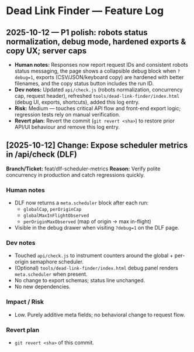 # Dead Link Finder — Feature Log

## 2025-10-12 — P1 polish: robots status normalization, debug mode, hardened exports & copy UX; server caps
- **Human notes:** Responses now report request IDs and consistent robots status messaging, the page shows a collapsible debug block when `?debug=1`, exports (CSV/JSON/keyboard copy) are hardened with better filenames, and the copy status button includes the run ID.
- **Dev notes:** Updated `api/check.js` (robots normalization, concurrency cap, request header), refreshed `tools/dead-link-finder/index.html` (debug UI, exports, shortcuts), added this log entry.
- **Risk:** Medium — touches critical API flow and front-end export logic; regression tests rely on manual verification.
- **Revert plan:** Revert the commit (`git revert <sha>`) to restore prior API/UI behaviour and remove this log entry.

## [2025-10-12] Change: Expose scheduler metrics in /api/check (DLF)

**Branch/Ticket:** feat/dlf-scheduler-metrics
**Reason:** Verify polite concurrency in production and catch regressions quickly.

### Human notes
- DLF now returns a `meta.scheduler` block after each run:
  - `globalCap`, `perOriginCap`
  - `globalMaxInFlightObserved`
  - `perOriginMaxObserved` (map of origin → max in-flight)
- Visible in the debug drawer when visiting `?debug=1` on the DLF page.

### Dev notes
- Touched `api/check.js` to instrument counters around the global + per-origin semaphore scheduler.
- (Optional) `tools/dead-link-finder/index.html` debug panel renders `meta.scheduler` when present.
- No change to export schemas; status line unchanged.
- No new dependencies.

### Impact / Risk
- Low. Purely additive meta fields; no behavioral change to request flow.

### Revert plan
- `git revert <sha>` of this commit.

